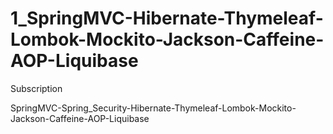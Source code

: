 # 1_SpringMVC-Hibernate-Thymeleaf-Lombok-Mockito-Jackson-Caffeine-AOP-Liquibase

Subscription

SpringMVC-Spring_Security-Hibernate-Thymeleaf-Lombok-Mockito-Jackson-Caffeine-AOP-Liquibase
